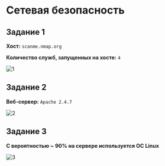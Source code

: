 # Сетевая безопасность

## Задание 1
**Хост:** ```scanme.nmap.org```

**Количество служб, запущенных на хосте:** ```4```

![1](https://user-images.githubusercontent.com/82900581/205439051-03d49884-d148-4f0b-85ee-465d0fe4f001.png)

## Задание 2
**Веб-сервер:** ```Apache 2.4.7```

![2](https://user-images.githubusercontent.com/82900581/205439224-0524d161-338e-4c9d-a938-5a0d05a69c11.png)

## Задание 3
**С вероятностью ~ 90% на сервере используется ОС Linux**

![3](https://user-images.githubusercontent.com/82900581/205439328-66185fc6-9c54-453c-a123-ab2561821db2.png)
